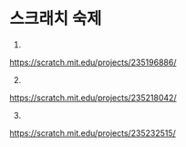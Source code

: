 # 스크래치 숙제
1.  

https://scratch.mit.edu/projects/235196886/


2. 

https://scratch.mit.edu/projects/235218042/
    
    
3.

https://scratch.mit.edu/projects/235232515/
    
